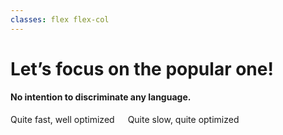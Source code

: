 ```yaml
---
classes: flex flex-col
---
```


# Let’s focus on the popular one!

#### No intention to discriminate any language.

<div class="flex flex-1 columns-container items-center">
  <div class="columns flex items-center w-full">
    <Item image="/compiling-and-bundling-js-the-painless-way/javascript.png" title="Babel">Quite fast, well optimized</Item>
    <Line height="150" class="columns__border stroke-neutral-300"/>
    <Item image="/compiling-and-bundling-js-the-painless-way/typescript.png" title="TSC">Quite slow, quite optimized</Item>
  </div>
</div>
